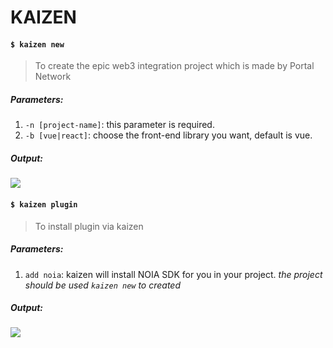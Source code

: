 # KAIZEN

#### `$ kaizen new`
> To create the epic web3 integration project which is made by Portal Network
##### Parameters:
1. `-n [project-name]`: this parameter is required.
2. `-b [vue|react]`: choose the front-end library you want, default is vue.
##### Output:
![](https://user-images.githubusercontent.com/11625554/45541442-b42c7e80-b841-11e8-9c8a-218aff41ed45.png)

#### `$ kaizen plugin`
> To install plugin via kaizen 
##### Parameters:
1. `add noia`: kaizen will install NOIA SDK for you in your project.
*the project should be used `kaizen new` to created*

##### Output:
![](https://user-images.githubusercontent.com/11625554/45541315-5dbf4000-b841-11e8-9f0c-35b1674aed99.png)



